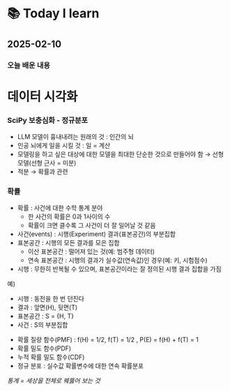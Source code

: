 # 📚 Today I learn

## 2025-02-10

### 오늘 배운 내용

# 데이터 시각화

### SciPy 보충심화 - 정규분포

- LLM 모델이 흉내내려는 원래의 것 : 인간의 뇌
- 인공 뇌에게 일을 시킬 것 : 일 = 계산
- 모델링을 하고 싶은 대상에 대한 모델을 최대한 단순한 것으로 만들어야 함 → 선형 모델(선형 근사 = 미분)
- 적분 → 확률과 관련

### 확률

- 확률 : 사건에 대한 수학 통계 분야
    - 한 사건의 확률은 0과 1사이의 수
    - 확률이 크면 클수록 그 사건이 더 잘 일어날 것 같음
- 사건(events) : 시행(Experiment) 결과(표본공간)의 부분집합
- 표본공간 : 시행의 모든 결과를 모은 집합
    - 이산 표본공간 : 떨어져 있는 것(예: 범주형 데이터)
    - 연속 표본공간 : 시행의 결과가 실수값(연속값)인 경우(예: 키, 시험점수)
- 시행 : 무한히 반복될 수 있으며, 표본공간이라는 잘 정의된 시행 결과 집합을 가짐

<aside>
예)
    
- 시행 : 동전을 한 번 던진다
- 결과 : 앞면(H), 뒷면(T)
- 표본공간 : S = {H, T}
- 사건 : S의 부분집합
</aside>

- 확률 질량 함수(PMF) : f(H) = 1/2, f(T) = 1/2 , P(E) = f(H) + f(T) = 1
- 확률 밀도 함수(PDF)
- 누적 확률 밀도 함수(CDF)
- 정규 분포 : 실수값 확률변수에 대한 연속 확률분포

*통계 = 세상을 전체로 꿰뚫어 보는 것*
